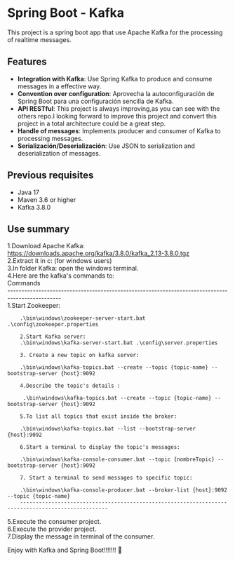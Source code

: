 #  Spring Boot - Kafka  

This project is a spring boot app that use Apache Kafka for the processing of realtime messages.  

## Features  

- **Integration with Kafka**: Use Spring Kafka to produce and consume messages in a effective way.  
- **Convention over configuration**: Aprovecha la autoconfiguración de Spring Boot para una configuración sencilla de Kafka.  
- **API RESTful**: This project is always improving,as you can see with the others repo.I looking forward to improve this project and convert this project in a total architecture could be a great step.  
- **Handle of messages**: Implements producer and consumer of Kafka to processing messages.  
- **Serialización/Deserialización**: Use JSON to serialization and deserialization of messages.  

## Previous requisites  

- Java 17  
- Maven 3.6 or higher  
- Kafka 3.8.0   

## Use summary  
1.Download Apache Kafka: https://downloads.apache.org/kafka/3.8.0/kafka_2.13-3.8.0.tgz   
2.Extract it in c: (for windows users)  
3.In folder Kafka: open the windows terminal.  
4.Here are the kafka's commands to:  
        Commands  
        -------------------------------------------------------------------------------------------------  
        1.Start Zookeeper:  
        
        .\bin\windows\zookeeper-server-start.bat .\config\zookeeper.properties  
        
        2.Start Kafka server:  
        .\bin\windows\kafka-server-start.bat .\config\server.properties  
        
        3. Create a new topic on kafka server:  
        
        .\bin\windows\kafka-topics.bat --create --topic {topic-name} --bootstrap-server {host}:9092  
        
        4.Describe the topic's details :  
        
         .\bin\windows\kafka-topics.bat --create --topic {topic-name} --bootstrap-server {host}:9092  
        
        5.To list all topics that exist inside the broker:  
        
        .\bin\windows\kafka-topics.bat --list --bootstrap-server {host}:9092  
        
        6.Start a terminal to display the topic's messages:  
        
        .\bin\windows\kafka-console-consumer.bat --topic {nombreTopic} --bootstrap-server {host}:9092  
        
        7. Start a terminal to send messages to specific topic:  
        
        .\bin\windows\kafka-console-producer.bat --broker-list {host}:9092 --topic {topic-name}  
        --------------------------------------------------------------------------------------------------  
  
5.Execute the consumer project.  
6.Execute the provider project.  
7.Display the message in terminal of the consumer.    

Enjoy with Kafka
and Spring Boot!!!!!!!
   🙂

